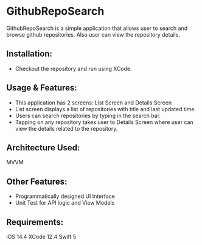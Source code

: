 # GithubRepoSearch

GithubRepoSearch is a simple application that allows user to search and browse github repositories. Also user can view the repository details.

## Installation:
 - Checkout the repository and run using XCode.

## Usage & Features:
- This application has 2 screens: List Screen and Details Screen
- List screen displays a list of repositories with title and last updated time.
- Users can search repositories by typing in the search bar.
- Tapping on any repository takes user to Details Screen where user can view the details related to the repository.

## Architecture Used:
MVVM

## Other Features:
- Programmatically designed UI Interface
- Unit Test for API logic and View Models

## Requirements:
iOS 14.4
XCode 12.4
Swift 5
